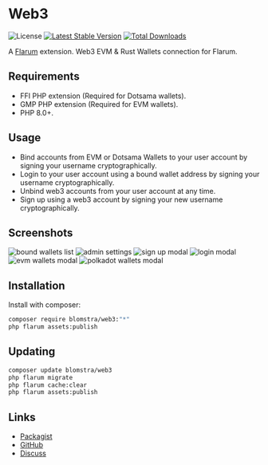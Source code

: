 # Web3

![License](https://img.shields.io/badge/license-MIT-blue.svg) [![Latest Stable Version](https://img.shields.io/packagist/v/blomstra/web3.svg)](https://packagist.org/packages/blomstra/web3) [![Total Downloads](https://img.shields.io/packagist/dt/blomstra/web3.svg)](https://packagist.org/packages/blomstra/web3)

A [Flarum](http://flarum.org) extension. Web3 EVM & Rust Wallets connection for Flarum.

## Requirements
* FFI PHP extension (Required for Dotsama wallets).
* GMP PHP extension (Required for EVM wallets).
* PHP 8.0+.

## Usage
* Bind accounts from EVM or Dotsama Wallets to your user account by signing your username cryptographically.
* Login to your user account using a bound wallet address by signing your username cryptographically.
* Unbind web3 accounts from your user account at any time.
* Sign up using a web3 account by signing your new username cryptographically.

## Screenshots
![bound wallets list](https://user-images.githubusercontent.com/20267363/199210040-c1bcf4b0-dd6b-4cc4-b560-14eef1ae2b06.png)
![admin settings](https://user-images.githubusercontent.com/20267363/199210018-c3a0256d-c300-44cd-8bbe-5b239127eb22.png)
![sign up modal](https://user-images.githubusercontent.com/20267363/199210025-ef6feeb6-5b99-4c19-af53-aa7bb0fe43f7.png)
![login modal](https://user-images.githubusercontent.com/20267363/199210029-4d9b4115-c25d-4076-9db3-e750990673ca.png)
![evm wallets modal](https://user-images.githubusercontent.com/20267363/199210032-59b281ae-42b0-400f-a393-149677c31d36.png)
![polkadot wallets modal](https://user-images.githubusercontent.com/20267363/199210039-67d0d139-a31e-4d40-80ba-11b5962b9fc9.png)

## Installation

Install with composer:

```sh
composer require blomstra/web3:"*"
php flarum assets:publish
```

## Updating

```sh
composer update blomstra/web3
php flarum migrate
php flarum cache:clear
php flarum assets:publish
```

## Links

- [Packagist](https://packagist.org/packages/blomstra/web3)
- [GitHub](https://github.com/blomstra/web3)
- [Discuss](https://discuss.flarum.org/d/PUT_DISCUSS_SLUG_HERE)
